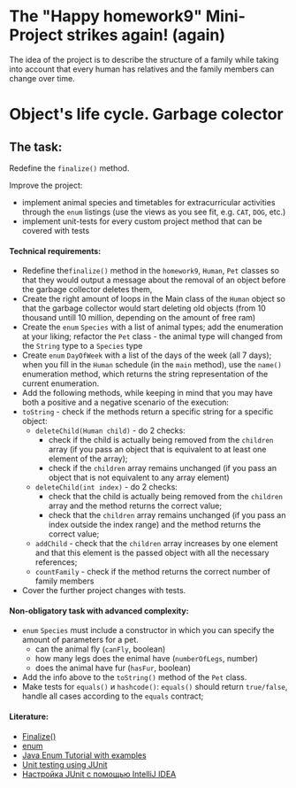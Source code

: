 # The "Happy homework9" Mini-Project strikes again! (again)

The idea of the project is to describe the structure of a family while taking into account that every human has relatives and the family members can change over time.

# Object's life cycle. Garbage colector
## The task:

Redefine the `finalize()` method. 

Improve the project: 
 - implement animal species and timetables for extracurricular activities through the `enum` listings (use the views as you see fit, e.g. `CAT`, `DOG`, etc.)
 - implement unit-tests for every custom project method that can be covered with tests

#### Technical requirements:
- Redefine the`finalize()` method in the `homework9`, `Human`, `Pet` classes so that they would output a message about the removal of an object before the garbage collector deletes them,
- Create the right amount of loops in the Main class of the `Human` object so that the garbage collector would start deleting old objects (from 10 thousand untill 10 million, depending on the amount of free ram)
- Create the `enum` `Species` with a list of animal types; add the enumeration at your liking; refactor the `Pet` class - the animal type will changed from the `String` type to a `Species` type
- Create `enum` `DayOfWeek` with a list of the days of the week (all 7 days); when you fill in the `Human` schedule (in the `main` method), use the `name()` enumeration method, which returns the string representation of the current enumeration.
- Add the following methods, while keeping in mind that you may have both a positive and a negative scenario of the execution:
- `toString` - check if the methods return a specific string for a specific object:
  - `deleteChild(Human child)` - do 2 checks: 
    - check if the child is actually being removed from the `children` array (if you pass an object that is equivalent to at least one element of the array);
    - check if the `children` array remains unchanged (if you pass an object that is not equivalent to any array element)
  - `deleteChild(int index)` - do 2 checks: 
    - check that the child is actually being removed from the `children` array and the method returns the correct value;
    - check that the `children` array remains unchanged (if you pass an index outside the index range) and the method returns the correct value;
  - `addChild` - check that the  `children` array increases by one element and that this element is the passed object with all the necessary references;
  - `countFamily` - check if the method returns the correct number of family members
- Cover the further project changes with tests.


#### Non-obligatory task with advanced complexity:
- `enum` `Species` must include a constructor in which you can specify the amount of parameters for a pet.
  - can the animal fly (`canFly`, boolean)
  - how many legs does the enimal have (`numberOfLegs`, number)
  - does the animal have fur (`hasFur`, boolean)
- Add the info above to the `toString()` method of the `Pet` class.
- Make tests for `equals()` и `hashcode()`:  `equals()` should return `true/false`, handle all cases according to the `equals` contract; 

#### Literature:
- [Finalize()](https://www.baeldung.com/java-finalize)
- [enum](https://www.w3schools.com/java/java_enums.asp)
- [Java Enum Tutorial with examples](https://beginnersbook.com/2014/09/java-enum-examples/)
- [Unit testing using JUnit](https://www.vogella.com/tutorials/JUnit/article.html)
- [Настройка JUnit с помощью IntelliJ IDEA](https://stackoverflow.com/questions/19330832/setting-up-junit-with-intellij-idea)
